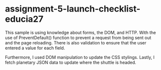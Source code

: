 # assignment-5-launch-checklist-educia27


This sample is using knowledge about forms, the DOM, and HTTP. With the use of PreventDefault() function to prevent a request from being sent out and the page 
reloading. There is also validation to ensure that the user entered a value for each field. 

Furthermore, I used DOM manipulation to update the CSS stylings. Lastly, I fetch planetary JSON data to update where the shuttle is headed.


